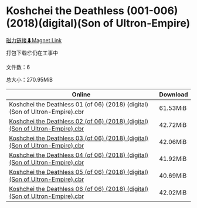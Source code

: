 # Koshchei the Deathless (001-006)(2018)(digital)(Son of Ultron-Empire)

[磁力链接⬇Magnet Link](magnet:?xt=urn:btih:9486cd880c43f52416dcc6450133ca63c6692474&dn=Koshchei%20the%20Deathless%20%28001-006%29%282018%29%28digital%29%28Son%20of%20Ultron-Empire%29)

打包下载📦仍在工事中

文件数：6

总大小：270.95MiB

Online | Download
--- | ---
Koshchei the Deathless 01 (of 06) (2018) (digital) (Son of Ultron-Empire).cbr | 61.53MiB
[Koshchei the Deathless 02 (of 06) (2018) (digital) (Son of Ultron-Empire).cbr](https://github.com/alicewish/markdown/blob/master/comic/Koshchei-Deathless-02-of-06-2018-digital-Son-of-Ultron-Empire-cbr.md) | 42.72MiB
[Koshchei the Deathless 03 (of 06) (2018) (digital) (Son of Ultron-Empire).cbr](https://github.com/alicewish/markdown/blob/master/comic/Koshchei-Deathless-03-of-06-2018-digital-Son-of-Ultron-Empire-cbr.md) | 42.06MiB
[Koshchei the Deathless 04 (of 06) (2018) (digital) (Son of Ultron-Empire).cbr](https://github.com/alicewish/markdown/blob/master/comic/Koshchei-Deathless-04-of-06-2018-digital-Son-of-Ultron-Empire-cbr.md) | 41.92MiB
[Koshchei the Deathless 05 (of 06) (2018) (digital) (Son of Ultron-Empire).cbr](https://github.com/alicewish/markdown/blob/master/comic/Koshchei-Deathless-05-of-06-2018-digital-Son-of-Ultron-Empire-cbr.md) | 40.69MiB
[Koshchei the Deathless 06 (of 06) (2018) (digital) (Son of Ultron-Empire).cbr](https://github.com/alicewish/markdown/blob/master/comic/Koshchei-Deathless-06-of-06-2018-digital-Son-of-Ultron-Empire-cbr.md) | 42.02MiB